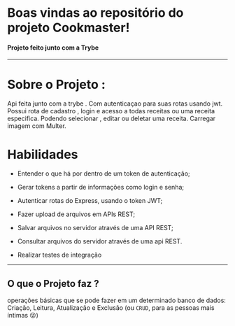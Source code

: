# Boas vindas ao repositório do projeto Cookmaster!
#### Projeto feito junto com a Trybe

---

# Sobre o Projeto :
Api feita junto com a trybe .
Com autenticaçao para suas rotas usando jwt. Possui rota de cadastro , login e acesso a todas receitas ou uma receita especifica.
Podendo selecionar , editar ou deletar uma receita. Carregar imagem com Multer.


# Habilidades

- Entender o que há por dentro de um token de autenticação;

- Gerar tokens a partir de informações como login e senha;

- Autenticar rotas do Express, usando o token JWT;

- Fazer upload de arquivos em APIs REST;

- Salvar arquivos no servidor através de uma API REST;

- Consultar arquivos do servidor através de uma api REST.

- Realizar testes de integração

---

## O que o Projeto faz ?

operações básicas que se pode fazer em um determinado banco de dados: Criação, Leitura, Atualização e Exclusão (ou `CRUD`, para as pessoas mais íntimas 😜)

<!-- ## Como rodar o codigo na maquina?

Assim que o projeto estiver em sua maquina você deve abrir e  :
-  instalar dependencias : npm intall
( aviso:  instalaçoes e versoes trabalhadas em uma máquina linux ubunto/mint)

 -->




